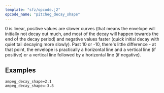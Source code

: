 ```yaml
---
template: "sfz/opcode.j2"
opcode_name: "pitcheg_decay_shape"
---
```

0 is linear, positive values are slower curves (that means the envelope will
initially not decay out much, and most of the decay will happen towards the end
of the decay period) and negative values faster (quick initial decay with quiet
tail decaying more slowly). Past 10 or -10, there's little difference - at that
point, the envelope is practically a horizontal line and a vertical line
(if positive) or a vertical line followed by a horizontal line (if negative).

## Examples

```sfz
ampeg_decay_shape=2.1
ampeg_decay_shape=-3.8
```
